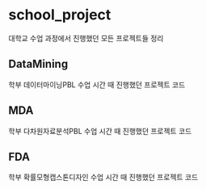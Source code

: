 # school_project
대학교 수업 과정에서 진행했던 모든 프로젝트들 정리
## DataMining
학부 데이터마이닝PBL 수업 시간 때 진행했던 프로젝트 코드
## MDA
학부 다차원자료분석PBL 수업 시간 때 진행했던 프로젝트 코드
## FDA
학부 확률모형캡스톤디자인 수업 시간 때 진행했던 프로젝트 코드
